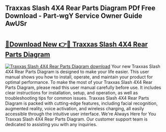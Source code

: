 ## Traxxas Slash 4X4 Rear Parts Diagram PDf Free Download - Part-wgY Service Owner Guide AwUSr

# <h2><a href="http://dfu7sg.blite.top/?on=Traxxas+Slash+4X4+Rear+Parts+Diagram">🔗Download New 👉🔴 Traxxas Slash 4X4 Rear Parts Diagram</a></h2>

[![Traxxas Slash 4X4 Rear Parts Diagram download](https://i.imgur.com/lujVjoI.png)](http://dfu7sg.blite.top/?on=Traxxas+Slash+4X4+Rear+Parts+Diagram)
Your new Traxxas Slash 4X4 Rear Parts Diagram is designed to make your life easier. This user manual shows you how to install, operate, and maintain your product for optimal performance. To make the most of your Traxxas Slash 4X4 Rear Parts Diagram, please read this user manual carefully before use. It includes clear instructions for installation, setup, and operation, as well as troubleshooting tips for common issues. Traxxas Slash 4X4 Rear Parts Diagram is packed with cutting-edge features, including facial recognition, augmented reality, voice activation, and wireless charging, all easily accessible through the intuitive user interface. We're Always Here for You Traxxas Slash 4X4 Rear Parts Diagram. Our customer support team is dedicated to assisting you with any inquiries.

